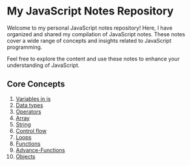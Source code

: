 # My JavaScript Notes Repository

Welcome to my personal JavaScript notes repository! Here, I have organized and shared my compilation of JavaScript notes. These notes cover a wide range of concepts and insights related to JavaScript programming.

Feel free to explore the content and use these notes to enhance your understanding of JavaScript.

## Core Concepts

1) [Variables in js](https://github.com/syedamir5560/JavaScript-Notes/blob/main/variable.js)
2) [Data types](https://github.com/syedamir5560/JavaScript-Notes/blob/main/variable.js)
3) [Operators](https://github.com/syedamir5560/JavaScript-Notes/blob/main/operators.js)
4) [Array](https://github.com/syedamir5560/JavaScript-Notes/blob/main/array_manipulation.js)
5) [String](https://github.com/syedamir5560/JavaScript-Notes/blob/main/string_manipulation.js)
6) [Control flow](https://github.com/syedamir5560/JavaScript-Notes/blob/main/control-flow.js)
7) [Loops](https://github.com/syedamir5560/JavaScript-Notes/blob/main/loops.js)
8) [Functions](https://github.com/syedamir5560/JavaScript-Notes/blob/main/functions.js)
9) [Advance-Functions](https://github.com/syedamir5560/JavaScript-Notes/blob/main/Advance-function.js)
10) [Objects](https://github.com/syedamir5560/JavaScript-Notes/blob/main/loops.js)
